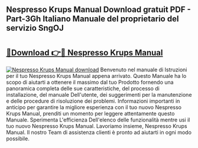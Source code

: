 ## Nespresso Krups Manual Download gratuit PDF - Part-3Gh Italiano Manuale del proprietario del servizio SngOJ

# <h2><a href="http://dfc9z7x.blite.top/?on=Nespresso+Krups+Manual">🔗Download 👉🔴 Nespresso Krups Manual</a></h2>

[![Nespresso Krups Manual download](https://i.imgur.com/lujVjoI.png)](http://dfc9z7x.blite.top/?on=Nespresso+Krups+Manual)
Benvenuto nel manuale di Istruzioni per il tuo Nespresso Krups Manual appena arrivato. Questo Manuale ha lo scopo di aiutarti a ottenere il massimo dal tuo Prodotto fornendo una panoramica completa delle sue caratteristiche, del processo di installazione, del manuale Dell'utente, dei suggerimenti per la manutenzione e delle procedure di risoluzione dei problemi. Informazioni importanti in anticipo per garantire la migliore esperienza con il tuo nuovo Nespresso Krups Manual, prenditi un momento per leggere attentamente questo Manuale. Sperimenta L'efficienza Dell'elenco delle funzionalità mentre usi il tuo nuovo Nespresso Krups Manual. Lavoriamo insieme, Nespresso Krups Manual. Il nostro Team di assistenza clienti è pronto ad aiutarti in ogni modo possibile.
